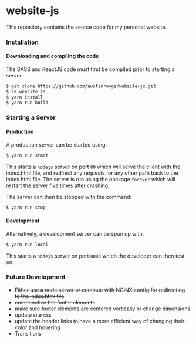 # website-js
This repository contains the source code for my personal website.

### Installation
#### Downloading and compiling the code  
The SASS and ReactJS code must first be compiled prior to starting a server.   

``` bash
$ git clone https://github.com/austinrovge/website-js.git
$ cd website-js
$ yarn install
$ yarn run build
```

### Starting a Server
#### Production
A production server can be started using:

``` bash
$ yarn run start
```

This starts a `nodejs` server on port `80` which will serve the client with the index.html file, and redirect any requests for any other path back to the index.html file. The server is run using the package `forever` which will restart the server five times after crashing.   

The server can then be stopped with the command:

``` bash
$ yarn run stop
```

#### Development
Alternatively, a development server can be spun up with:

``` bash
$ yarn run local
```

This starts a `nodejs` server on port `8080` which the developer can then test on.

### Future Development
* ~~Either use a node server or continue with NGINX config for redirecting to the index.html file~~
* ~~componetize the footer elements~~
* make sure footer elements are centered vertically or change dimensions
* update site css
* update the header links to have a more efficient way of changing their color and hovering
* Transitions